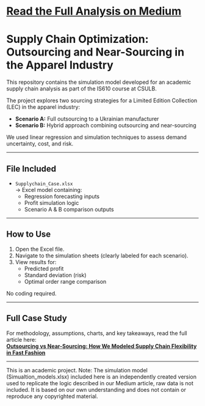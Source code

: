 # [Read the Full Analysis on Medium](https://medium.com/@pokasaipreethi/outsourcing-vs-near-sourcing-how-we-modeled-supply-chain-flexibility-in-fast-fashion-8e19b9b34988)

# Supply Chain Optimization: Outsourcing and Near-Sourcing in the Apparel Industry

This repository contains the simulation model developed for an academic supply chain analysis as part of the IS610 course at CSULB.

The project explores two sourcing strategies for a Limited Edition Collection (LEC) in the apparel industry:
- **Scenario A:** Full outsourcing to a Ukrainian manufacturer  
- **Scenario B:** Hybrid approach combining outsourcing and near-sourcing  

We used linear regression and simulation techniques to assess demand uncertainty, cost, and risk.

---

## File Included

- `Supplychain_Case.xlsx`  
  → Excel model containing:
  - Regression forecasting inputs  
  - Profit simulation logic  
  - Scenario A & B comparison outputs  

---

## How to Use

1. Open the Excel file.
2. Navigate to the simulation sheets (clearly labeled for each scenario).
3. View results for:
   - Predicted profit  
   - Standard deviation (risk)  
   - Optimal order range comparison  

No coding required.

---

## Full Case Study

For methodology, assumptions, charts, and key takeaways, read the full article here:  
[**Outsourcing vs Near-Sourcing: How We Modeled Supply Chain Flexibility in Fast Fashion**](https://medium.com/@pokasaipreethi/outsourcing-vs-near-sourcing-how-we-modeled-supply-chain-flexibility-in-fast-fashion-8e19b9b34988)

---

This is an academic project.
Note: The simulation model (Simualtion_models.xlsx) included here is an independently created version used to replicate the logic described in our Medium article, raw data is not included. It is based on our own understanding and does not contain or reproduce any copyrighted material.



